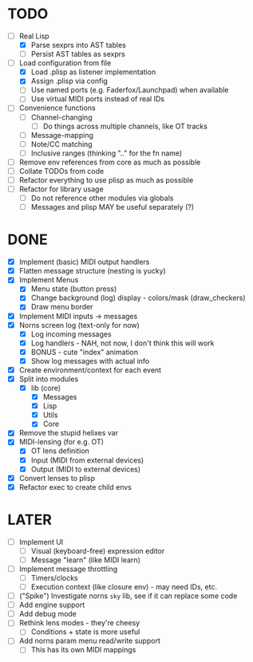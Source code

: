 # TODO
- [ ] Real Lisp
    - [x] Parse sexprs into AST tables 
    - [ ] Persist AST tables as sexprs
- [ ] Load configuration from file
    - [x] Load .plisp as listener implementation
    - [x] Assign .plisp via config
    - [ ] Use named ports (e.g. Faderfox/Launchpad) when available
    - [ ] Use virtual MIDI ports instead of real IDs
- [ ] Convenience functions
    - [ ] Channel-changing
        - [ ] Do things across multiple channels, like OT tracks
    - [ ] Message-mapping
    - [ ] Note/CC matching
    - [ ] Inclusive ranges (thinking ".." for the fn name)
- [ ] Remove env references from core as much as possible
- [ ] Collate TODOs from code
- [ ] Refactor everything to use plisp as much as possible
- [ ] Refactor for library usage
    - [ ] Do not reference other modules via globals
    - [ ] Messages and plisp MAY be useful separately (?)

# DONE
- [x] Implement (basic) MIDI output handlers
- [x] Flatten message structure (nesting is yucky)
- [x] Implement Menus
    - [x] Menu state (button press)
    - [x] Change background (log) display - colors/mask (draw_checkers)
    - [x] Draw menu border
- [x] Implement MIDI inputs -> messages
- [x] Norns screen log (text-only for now)
    - [x] Log incoming messages
    - [x] Log handlers - NAH, not now, I don't think this will work
    - [x] BONUS - cute "index" animation
    - [x] Show log messages with actual info
- [x] Create environment/context for each event
- [x] Split into modules
    - [x] lib (core)
        - [x] Messages
        - [x] Lisp
        - [x] Utils
        - [x] Core
- [x] Remove the stupid helixes var
- [x] MIDI-lensing (for e.g. OT)
    - [x] OT lens definition
    - [x] Input (MIDI from external devices)
    - [x] Output (MIDI to external devices)
- [x] Convert lenses to plisp
- [x] Refactor exec to create child envs

# LATER
- [ ] Implement UI
    - [ ] Visual (keyboard-free) expression editor
    - [ ] Message "learn" (like MIDI learn)
- [ ] Implement message throttling
    - [ ] Timers/clocks
    - [ ] Execution context (like closure env) - may need IDs, etc.
- [ ] ("Spike") Investigate norns `sky` lib, see if it can replace some code
- [ ] Add engine support
- [ ] Add debug mode
- [ ] Rethink lens modes - they're cheesy
    - [ ] Conditions + state is more useful
- [ ] Add norns param menu read/write support
    - [ ] This has its own MIDI mappings
